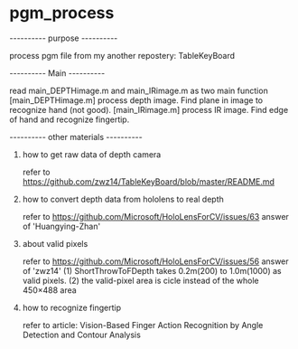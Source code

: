 # pgm_process
---------- purpose ----------

process pgm file from my another repostery: TableKeyBoard

---------- Main ----------

read main_DEPTHimage.m and main_IRimage.m as two main function
[main_DEPTHimage.m] process depth image. Find plane in image to recognize hand (not good).
[main_IRimage.m]    process IR image. Find edge of hand and recognize fingertip.

---------- other materials ----------

1) how to get raw data of depth camera

   refer to https://github.com/zwz14/TableKeyBoard/blob/master/README.md
2) how to convert depth data from hololens to real depth

   refer to https://github.com/Microsoft/HoloLensForCV/issues/63 answer of 'Huangying-Zhan'
3) about valid pixels 

   refer to https://github.com/Microsoft/HoloLensForCV/issues/56 answer of 'zwz14'
   (1) ShortThrowToFDepth takes 0.2m(200) to 1.0m(1000) as valid pixels.
   (2) the valid-pixel area is cicle instead of the whole 450×488 area
4) how to recognize fingertip

   refer to article: Vision-Based Finger Action Recognition by Angle Detection and Contour Analysis 
